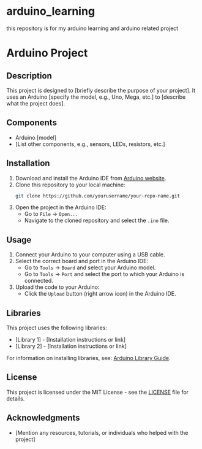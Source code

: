 # arduino_learning
this repository is for my arduino learning and arduino related project 
# Arduino Project

## Description
This project is designed to [briefly describe the purpose of your project]. It uses an Arduino [specify the model, e.g., Uno, Mega, etc.] to [describe what the project does].

## Components
- Arduino [model]
- [List other components, e.g., sensors, LEDs, resistors, etc.]

## Installation
1. Download and install the Arduino IDE from [Arduino website](https://www.arduino.cc/en/software).
2. Clone this repository to your local machine:
    ```sh
    git clone https://github.com/yourusername/your-repo-name.git
    ```
3. Open the project in the Arduino IDE:
    - Go to `File` -> `Open...`
    - Navigate to the cloned repository and select the `.ino` file.

## Usage
1. Connect your Arduino to your computer using a USB cable.
2. Select the correct board and port in the Arduino IDE:
    - Go to `Tools` -> `Board` and select your Arduino model.
    - Go to `Tools` -> `Port` and select the port to which your Arduino is connected.
3. Upload the code to your Arduino:
    - Click the `Upload` button (right arrow icon) in the Arduino IDE.

## Libraries
This project uses the following libraries:
- [Library 1] - [Installation instructions or link]
- [Library 2] - [Installation instructions or link]

For information on installing libraries, see: [Arduino Library Guide](http://www.arduino.cc/en/Guide/Libraries).

## License
This project is licensed under the MIT License - see the [LICENSE](LICENSE) file for details.

## Acknowledgments
- [Mention any resources, tutorials, or individuals who helped with the project]

